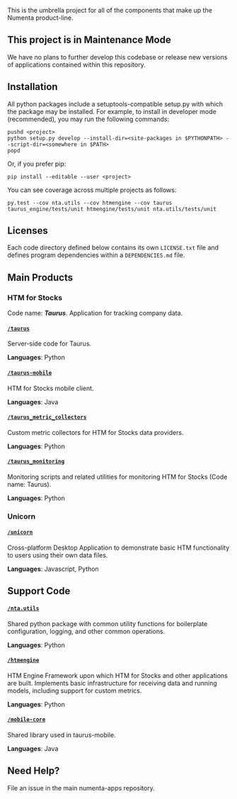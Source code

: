 This is the umbrella project for all of the components that make up the
Numenta product-line.

## This project is in Maintenance Mode
We have no plans to further develop this codebase or release new versions of applications contained within this repository. 

## Installation

All python packages include a setuptools-compatible
setup.py with which the package may be installed.  For example, to install
in developer mode (recommended), you may run the following commands:

    pushd <project>
    python setup.py develop --install-dir=<site-packages in $PYTHONPATH> --script-dir=<somewhere in $PATH>
    popd

Or, if you prefer pip:

    pip install --editable --user <project>

You can see coverage across multiple projects as follows:

    py.test --cov nta.utils --cov htmengine --cov taurus taurus_engine/tests/unit htmengine/tests/unit nta.utils/tests/unit


## Licenses

Each code directory defined below contains its own `LICENSE.txt` file and
defines program dependencies within a `DEPENDENCIES.md` file.


## Main Products


### HTM for Stocks

Code name: _**Taurus**_. Application for tracking company data.

#### [`/taurus`](taurus)

Server-side code for Taurus.

**Languages**: Python

#### [`/taurus-mobile`](taurus-mobile)

HTM for Stocks mobile client.

**Languages**: Java

#### [`/taurus_metric_collectors`](taurus.metric_collectors)

Custom metric collectors for HTM for Stocks data providers.

**Languages**: Python

#### [`/taurus_monitoring`](taurus_monitoring)

Monitoring scripts and related utilities for monitoring HTM for Stocks
(Code name: Taurus).

**Languages**: Python


### Unicorn

#### [`/unicorn`](unicorn)

Cross-platform Desktop Application to demonstrate basic HTM functionality
to users using their own data files.

**Languages**: Javascript, Python



## Support Code


#### [`/nta.utils`](nta.utils)

Shared python package with common utility functions for boilerplate
configuration, logging, and other common operations.

**Languages**: Python

#### [`/htmengine`](htmengine)

HTM Engine Framework upon which HTM for Stocks and other applications are
built.  Implements basic infrastructure for receiving data and running models,
including support for custom metrics.

**Languages**: Python

#### [`/mobile-core`](mobile-core)

Shared library used in taurus-mobile.

**Languages**: Java

## Need Help?
File an issue in the main numenta-apps repository.
